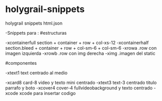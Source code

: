 # holygrail-snippets
holygrail snippets html.json

-Snippets para :
#estructuras

-xcontainerfull   section + container + row + col-xs-12
-xcontainerhalf   section.bleed + container + row + col-sm-6 + col-sm-6
-xrowa             .row con imagen izquierda
-xrowb             .row con img derecha
-ximg              .imagen del static

#componentes

-xtext1             text centrado al medio

-xcard8             card-8 video y texto mini centrado
-xtext3             text-3 centrado titulo parrafo y boto
-xcover4            cover-4 fullvideobackground y texto centrado
-xcode              xcode para insertar codigo
